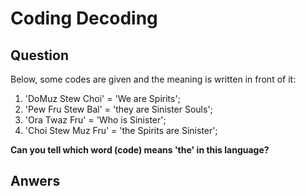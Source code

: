 # Coding Decoding

## Question

Below, some codes are given and the meaning is written in front of it:

1. 'DoMuz Stew Choi' = 'We are Spirits';
2. 'Pew Fru Stew Bal' = 'they are Sinister Souls';
3. 'Ora Twaz Fru' = 'Who is Sinister';
4. 'Choi Stew Muz Fru' = 'the Spirits are Sinister';

__Can you tell which word (code) means 'the' in this language?__

## Anwers